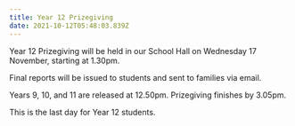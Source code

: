 ```yaml
---
title: Year 12 Prizegiving
date: 2021-10-12T05:48:03.839Z
---
```

Year 12 Prizegiving will be held in our School Hall on Wednesday 17 November, starting at 1.30pm.

Final reports will be issued to students and sent to families via email.  

Years 9, 10, and 11 are released at 12.50pm. Prizegiving finishes by 3.05pm.

This is the last day for Year 12 students.

